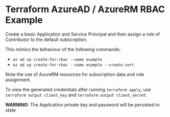 # Terraform AzureAD / AzureRM RBAC Example

Create a basic Application and Service Principal and then assign a role of Contributor to the default subscription.

This mimics the behaviour of the following commands:

- `az ad sp create-for-rbac --name example`
- `az ad sp create-for-rbac --name example --create-cert`

Note the use of AzureRM resources for subscription data and role assignment.

To view the generated credentials after running `terraform apply`, use `terraform output client_key` and `terraform output client_secret`.

**WARNING:** The Application private key and password will be persisted to state
